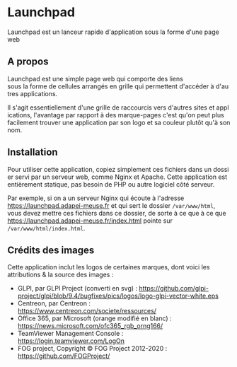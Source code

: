 # Launchpad

Launchpad est un lanceur rapide d'application sous la forme d'une page web

## A propos

Launchpad est une simple page web qui comporte des liens sous la forme de cellules arrangés en grille qui permettent d'accéder à d'autres applications.

Il s'agit essentiellement d'une grille de raccourcis vers d'autres sites et applications, l'avantage par rapport à des marque-pages c'est qu'on peut plus facilement trouver une application par son logo et sa couleur plutôt qu'à son nom.

## Installation

Pour utiliser cette application, copiez simplement ces fichiers dans un dossier servi par un serveur web, comme Nginx et Apache. Cette application est entièrement statique, pas besoin de PHP ou autre logiciel côté serveur.

Par exemple, si on a un serveur Nginx qui écoute à l'adresse https://launchpad.adapei-meuse.fr et qui sert le dossier `/var/www/html`, vous devez mettre ces fichiers dans ce dossier, de sorte à ce que à ce que https://launchpad.adapei-meuse.fr/index.html pointe sur `/var/www/html/index.html`.

## Crédits des images

Cette application inclut les logos de certaines marques, dont voici les attributions & la source des images :

- GLPI, par GLPI Project (converti en svg) : https://github.com/glpi-project/glpi/blob/9.4/bugfixes/pics/logos/logo-glpi-vector-white.eps
- Centreon, par Centreon : https://www.centreon.com/societe/ressources/
- Office 365, par Microsoft (orange modifié en blanc) : https://news.microsoft.com/ofc365_rgb_orng166/
- TeamViewer Management Console : https://login.teamviewer.com/LogOn
- FOG project, Copyright © FOG Project 2012-2020 : https://github.com/FOGProject/